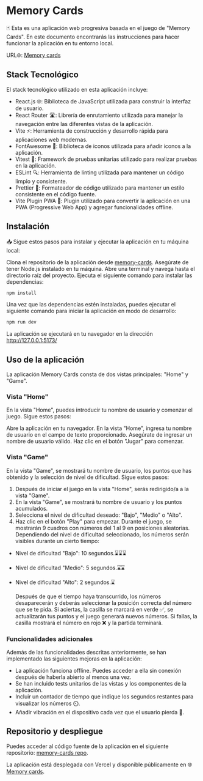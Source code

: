 # Memory Cards

🃏 Esta es una aplicación web progresiva basada en el juego de "Memory Cards". En este documento encontrarás las instrucciones para hacer funcionar la aplicación en tu entorno local.

URL🌐: [Memory cards](https://memory-cards-ten.vercel.app/)

## Stack Tecnológico

El stack tecnológico utilizado en esta aplicación incluye:

- React.js 🌐: Biblioteca de JavaScript utilizada para construir la interfaz de usuario.
- React Router 🛣️: Librería de enrutamiento utilizada para manejar la navegación entre las diferentes vistas de la aplicación.
- Vite ⚡: Herramienta de construcción y desarrollo rápida para aplicaciones web modernas.
- FontAwesome 🎨: Biblioteca de iconos utilizada para añadir iconos a la aplicación.
- Vitest 🧪: Framework de pruebas unitarias utilizado para realizar pruebas en la aplicación.
- ESLint 🔍: Herramienta de linting utilizada para mantener un código limpio y consistente.
- Prettier 🎨: Formateador de código utilizado para mantener un estilo consistente en el código fuente.
- Vite Plugin PWA 📱: Plugin utilizado para convertir la aplicación en una PWA (Progressive Web App) y agregar funcionalidades offline.

## Instalación

📥 Sigue estos pasos para instalar y ejecutar la aplicación en tu máquina local:

Clona el repositorio de la aplicación desde [memory-cards](https://github.com/Raul11jg/memory-cards).
Asegúrate de tener Node.js instalado en tu máquina.
Abre una terminal y navega hasta el directorio raíz del proyecto.
Ejecuta el siguiente comando para instalar las dependencias:

```bash
npm install

```

Una vez que las dependencias estén instaladas, puedes ejecutar el siguiente comando para iniciar la aplicación en modo de desarrollo:

```bash
npm run dev

```

La aplicación se ejecutará en tu navegador en la dirección http://127.0.0.1:5173/

## Uso de la aplicación

La aplicación Memory Cards consta de dos vistas principales: "Home" y "Game".

### Vista "Home"

En la vista "Home", puedes introducir tu nombre de usuario y comenzar el juego. Sigue estos pasos:

Abre la aplicación en tu navegador.
En la vista "Home", ingresa tu nombre de usuario en el campo de texto proporcionado.
Asegúrate de ingresar un nombre de usuario válido.
Haz clic en el botón "Jugar" para comenzar.

### Vista "Game"

En la vista "Game", se mostrará tu nombre de usuario, los puntos que has obtenido y la selección de nivel de dificultad. Sigue estos pasos:

1. Después de iniciar el juego en la vista "Home", serás redirigido/a a la vista "Game".
2. En la vista "Game", se mostrará tu nombre de usuario y los puntos acumulados.
3. Selecciona el nivel de dificultad deseado: "Bajo", "Medio" o "Alto".
4. Haz clic en el botón "Play" para empezar.
   Durante el juego, se mostrarán 9 cuadros con números del 1 al 9 en posiciones aleatorias. Dependiendo del nivel de dificultad seleccionado, los números serán visibles durante un cierto tiempo:

- Nivel de dificultad "Bajo": 10 segundos.⌛⌛⌛
- Nivel de dificultad "Medio": 5 segundos.⌛⌛
- Nivel de dificultad "Alto": 2 segundos.⌛

  Después de que el tiempo haya transcurrido, los números desaparecerán y deberás seleccionar la posición correcta del número que se te pida. Si aciertas, la casilla se marcará en verde ✅, se actualizarán tus puntos y el juego generará nuevos números. Si fallas, la casilla mostrará el número en rojo ❌ y la partida terminará.

### Funcionalidades adicionales

Además de las funcionalidades descritas anteriormente, se han implementado las siguientes mejoras en la aplicación:

- La aplicación funciona offline. Puedes acceder a ella sin conexión después de haberla abierto al menos una vez.
- Se han incluido tests unitarios de las vistas y los componentes de la aplicación.
- Incluir un contador de tiempo que indique los segundos restantes para visualizar los números ⏲️.
- Añadir vibración en el dispositivo cada vez que el usuario pierda 📳.

## Repositorio y despliegue

Puedes acceder al código fuente de la aplicación en el siguiente repositorio: [memory-cards repo](https://github.com/Raul11jg/memory-cards).

La aplicación está desplegada con Vercel y disponible públicamente en 🌐 [Memory cards](https://memory-cards-ten.vercel.app/).
